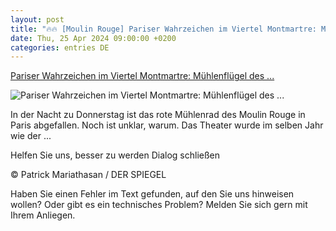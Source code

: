 ```yaml
---
layout: post
title: "🔥🔥 [Moulin Rouge] Pariser Wahrzeichen im Viertel Montmartre: Mühlenflügel des ..."
date: Thu, 25 Apr 2024 09:00:00 +0200
categories: entries DE
---
```

[Pariser Wahrzeichen im Viertel Montmartre: Mühlenflügel des ...](https://www.spiegel.de/panorama/pariser-wahrzeichen-muehlenraeder-des-moulin-rouge-eingestuerzt-a-d9992c39-e5af-4832-854b-9368980f420f)

![Pariser Wahrzeichen im Viertel Montmartre: Mühlenflügel des ...](https://cdn.prod.www.spiegel.de/images/7d1e2b8f-d93f-434d-a554-74a484dca82f_w1200_r1.778_fpx49.32_fpy50.jpg)

In der Nacht zu Donnerstag ist das rote Mühlenrad des Moulin Rouge in Paris abgefallen. Noch ist unklar, warum. Das Theater wurde im selben Jahr wie der ...

Helfen Sie uns, besser zu werden Dialog schließen

© Patrick Mariathasan / DER SPIEGEL

Haben Sie einen Fehler im Text gefunden, auf den Sie uns hinweisen wollen? Oder gibt es ein technisches Problem? Melden Sie sich gern mit Ihrem Anliegen.


